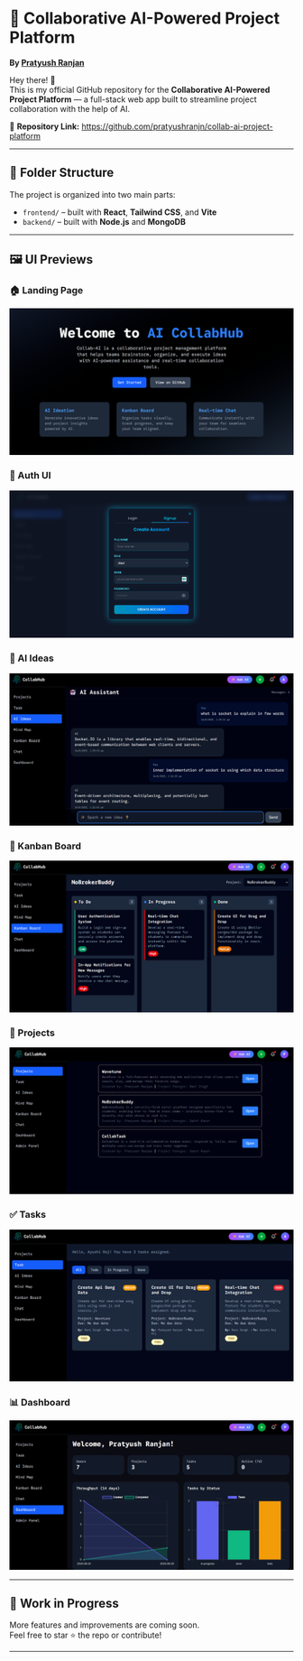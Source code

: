 # 🚀 Collaborative AI-Powered Project Platform  
**By [Pratyush Ranjan](https://github.com/pratyushranjn)**

Hey there! 👋  
This is my official GitHub repository for the **Collaborative AI-Powered Project Platform** — a full-stack web app built to streamline project collaboration with the help of AI.

🔗 **Repository Link:** https://github.com/pratyushranjn/collab-ai-project-platform

---

## 📁 Folder Structure

The project is organized into two main parts:

- `frontend/` – built with **React**, **Tailwind CSS**, and **Vite**
- `backend/` – built with **Node.js** and **MongoDB**

---

## 🖼️ UI Previews

### 🏠 Landing Page
![Landing Page](frontend/public/LandingPage.png)

### 🔐 Auth UI
![Auth UI](frontend/public/AuthUi.png)

### 🤖 AI Ideas
![AI Ideas](frontend/public/AIideas.png)

### 🧩 Kanban Board 
![Kanban Board](frontend/public/Board.png)

### 📁 Projects
![Projects](frontend/public/Projects.png)

### ✅ Tasks
![Tasks](frontend/public/Tasks.png)

### 📊 Dashboard
![Dashboard](frontend/public/Dashboard.png)

---

## 🚧 Work in Progress

More features and improvements are coming soon.  
Feel free to star ⭐ the repo or contribute!

---
